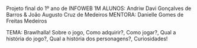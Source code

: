 # 
Projeto final do 1º ano de INFOWEB 1M
ALUNOS: Andriw Davi Gonçalves de Barros & João Augusto Cruz de Medeiros 
MENTORA: Danielle Gomes de Freitas Medeiros

TEMA: Brawlhalla! Sobre o jogo, Como adquirir?, Como jogar?, Qual a história do jogo?, Qual a história dos personagens?, Curiosidades!
